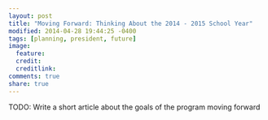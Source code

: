 ```yaml
---
layout: post
title: "Moving Forward: Thinking About the 2014 - 2015 School Year"
modified: 2014-04-28 19:44:25 -0400
tags: [planning, president, future]
image:
  feature: 
  credit: 
  creditlink: 
comments: true
share: true
---
```


TODO: Write a short article about the goals of the program moving forward
